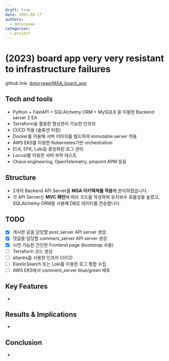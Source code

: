 ```yaml
---
draft: true
date: 1993-09-17
authors:
  - dotoryeee
categories:
  - project
---
```

# (2023) board app very very resistant to infrastructure failures

github link: [dotoryeee/MSA_board_app](https://github.com/dotoryeee/MSA_board_app)

## Tech and tools
- Python + FastAPI + SQLAlchemy ORM + MySQL8 을 이용한 Backend server 2 EA
- Terraform을 활용한 형상관리 가능한 인프라
- CI/CD 적용 (솔류션 미정)
- Docker를 이용해 서버 이미지를 빌드하여 immutable server 적용
- AWS EKS를 이용한 Kubernetes기반 orchestration
- ELK, EFK, Loki등 중앙화된 로그 관리
- Locust를 이용한 서버 부하 테스트
- Chaos engineering, OpenTelemetry, pinpoint APM 등등
<!-- more -->
## Structure
- 2개의 Backend API Server를 **MSA 아키텍쳐를 적용**해 분리하였습니다.
- 각 API Server는 **MVC 패턴**에 따라 코드를 작성하여 유지보수 효율성을 높였고, SQLAlchemy ORM을 사용해 DB로 데이터를 전송합니다.

## TODO
- [x] 게시판 글을 담당할 post_server API server 생성
- [x] 댓글을 담당할 comment_server API server 생성
- [x] 시연 가능한 간단한 Frontend page (bootstrap 사용)
- [ ] Terraform 코드 생성
- [ ] atlantis를 사용한 인프라 CI/CD
- [ ] ElasticSearch 또는 Loki를 이용한 로그 통합 수집
- [ ] AWS EKS에서 comment_server blue/green 배포

## Key Features
- 


## Results & Implications
- 


## Conclusion
- 


